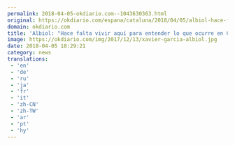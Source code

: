 ```yaml
---
permalink: 2018-04-05-okdiario.com--1043630363.html
original: https://okdiario.com/espana/cataluna/2018/04/05/albiol-hace-falta-vivir-aqui-entender-lo-que-ocurre-cataluna-2074719
domain: okdiario.com
title: 'Albiol: "Hace falta vivir aquí para entender lo que ocurre en Cataluña"'
image: https://okdiario.com/img/2017/12/13/xavier-garcia-albiol.jpg
date: 2018-04-05 18:29:21
category: news
translations: 
 - 'en'
 - 'de'
 - 'ru'
 - 'ja'
 - 'fr'
 - 'it'
 - 'zh-CN'
 - 'zh-TW'
 - 'ar'
 - 'pt'
 - 'hy'
---
```


